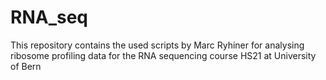 # RNA_seq
This repository contains the used scripts by Marc Ryhiner for analysing ribosome profiling data for the RNA sequencing course HS21 at University of Bern
